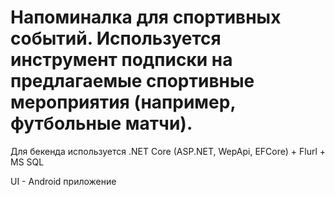 # Напоминалка для спортивных событий. Используется инструмент подписки на предлагаемые спортивные мероприятия (например, футбольные матчи).
Для бекенда используется .NET Core (ASP.NET, WepApi, EFCore) + Flurl + MS SQL

UI - Android приложение

